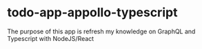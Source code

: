 # todo-app-appollo-typescript
The purpose of this app is refresh my knowledge on GraphQL and  Typescript with NodeJS/React
